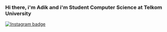 ### Hi there, i'm Adik and i'm Student Computer Science at Telkom University

[![Instagram badge](https://img.shields.io/badge/Instagram-405DE6?style=plastic&logo=instagram&logoColor=white&link=https://www.instagram.com/randikadwim/&link=)](https://https://www.instagram.com/ashydiki_malik/)
